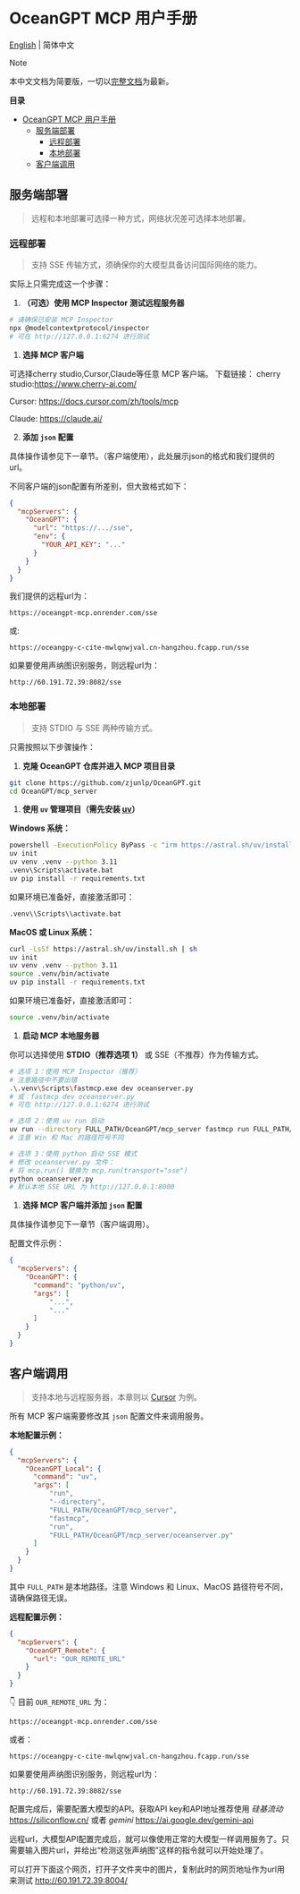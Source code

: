 # OceanGPT MCP 用户手册

[English](https://github.com/zjunlp/OceanGPT/blob/main/mcp_server/README.md) | 简体中文


> [!NOTE]
> 本中文文档为简要版，一切以[完整文档](https://github.com/zjunlp/OceanGPT/blob/main/mcp_server/README.md)为最新。



**目录**
- [OceanGPT MCP 用户手册](#oceangpt-mcp-用户手册)
  - [服务端部署](#服务端部署)
    - [远程部署](#远程部署)
    - [本地部署](#本地部署)
  - [客户端调用](#客户端调用)



## 服务端部署

>远程和本地部署可选择一种方式，网络状况差可选择本地部署。

### 远程部署

> 支持 SSE 传输方式，须确保你的大模型具备访问国际网络的能力。

实际上只需完成这一个步骤：

1. **（可选）使用 MCP Inspector 测试远程服务器**

```bash
# 请确保已安装 MCP Inspector
npx @modelcontextprotocol/inspector
# 可在 http://127.0.0.1:6274 进行测试
```

1. **选择 MCP 客户端**

可选择cherry studio,Cursor,Claude等任意 MCP 客户端。
下载链接：
cherry studio:https://www.cherry-ai.com/

Cursor: https://docs.cursor.com/zh/tools/mcp

Claude: https://claude.ai/

2. **添加 `json` 配置**

具体操作请参见下一章节。（客户端使用），此处展示json的格式和我们提供的url。

不同客户端的json配置有所差别，但大致格式如下：


```json
{
  "mcpServers": {
    "OceanGPT": {
      "url": "https://.../sse",
      "env": {
        "YOUR_API_KEY": "..."
      }
    }
  }
}
```
我们提供的远程url为：
```
https://oceangpt-mcp.onrender.com/sse
```

或:

```
https://oceangpy-c-cite-mwlqnwjval.cn-hangzhou.fcapp.run/sse
```
如果要使用声纳图识别服务，则远程url为：
```
http://60.191.72.39:8082/sse
```



### 本地部署

> 支持 STDIO 与 SSE 两种传输方式。

只需按照以下步骤操作：

1. **克隆 OceanGPT 仓库并进入 MCP 项目目录**

```bash
git clone https://github.com/zjunlp/OceanGPT.git
cd OceanGPT/mcp_server
```

1. **使用 `uv` 管理项目（需先安装 [uv](https://docs.astral.sh/uv/getting-started/installation/#installing-uv)）**

**Windows 系统：**

```bash
powershell -ExecutionPolicy ByPass -c "irm https://astral.sh/uv/install.ps1 | iex"
uv init
uv venv .venv --python 3.11
.venv\Scripts\activate.bat
uv pip install -r requirements.txt
```

如果环境已准备好，直接激活即可：

```bash
.venv\\Scripts\\activate.bat
```

**MacOS 或 Linux 系统：**

```bash
curl -LsSf https://astral.sh/uv/install.sh | sh
uv init
uv venv .venv --python 3.11
source .venv/bin/activate
uv pip install -r requirements.txt
```

如果环境已准备好，直接激活即可：

```bash
source .venv/bin/activate
```

1. **启动 MCP 本地服务器**

你可以选择使用 **STDIO（推荐选项 1）** 或 SSE（不推荐）作为传输方式。

```bash
# 选项 1：使用 MCP Inspector（推荐）
# 注意路径中不要出错
.\.venv\Scripts\fastmcp.exe dev oceanserver.py
# 或：fastmcp dev oceanserver.py
# 可在 http://127.0.0.1:6274 进行测试

# 选项 2：使用 uv run 启动
uv run --directory FULL_PATH/OceanGPT/mcp_server fastmcp run FULL_PATH/OceanGPT/mcp_server/oceanserver.py
# 注意 Win 和 Mac 的路径符号不同

# 选项 3：使用 python 启动 SSE 模式
# 修改 oceanserver.py 文件：
# 将 mcp.run() 替换为 mcp.run(transport="sse")
python oceanserver.py
# 默认本地 SSE URL 为 http://127.0.0.1:8000
```

1. **选择 MCP 客户端并添加 `json` 配置**

具体操作请参见下一章节（客户端调用）。

配置文件示例：

```json
{
  "mcpServers": {
    "OceanGPT": {
      "command": "python/uv",
      "args": [
          "...",
          "..."
      ]
    }
  }
}
```



## 客户端调用

> 支持本地与远程服务器，本章则以 [Cursor](https://www.cursor.com/cn) 为例。

所有 MCP 客户端需要修改其 `json` 配置文件来调用服务。

**本地配置示例：**

```json
{
  "mcpServers": {
    "OceanGPT_Local": {
      "command": "uv",
      "args": [
          "run",
          "--directory",
          "FULL_PATH/OceanGPT/mcp_server",
          "fastmcp",
          "run",
          "FULL_PATH/OceanGPT/mcp_server/oceanserver.py"
      ]
    }
  }
}
```

其中 `FULL_PATH` 是本地路径。注意 Windows 和 Linux、MacOS 路径符号不同，请确保路径无误。

**远程配置示例：**

```json
{
  "mcpServers": {
    "OceanGPT_Remote": {
      "url": "OUR_REMOTE_URL"
    }
  }
}
```

👇 目前 `OUR_REMOTE_URL` 为：

```
https://oceangpt-mcp.onrender.com/sse
```

或者：

```
https://oceangpy-c-cite-mwlqnwjval.cn-hangzhou.fcapp.run/sse
```

如果要使用声纳图识别服务，则远程url为：
```
http://60.191.72.39:8082/sse
```
配置完成后，需要配置大模型的API。获取API key和API地址推荐使用 *硅基流动* https://siliconflow.cn/ 或者 *gemini*  https://ai.google.dev/gemini-api

远程url，大模型API配置完成后，就可以像使用正常的大模型一样调用服务了。只需要输入图片url，并给出“检测这张声纳图”这样的指令就可以开始处理了。

可以打开下面这个网页，打开子文件夹中的图片，复制此时的网页地址作为url用来测试
http://60.191.72.39:8004/
